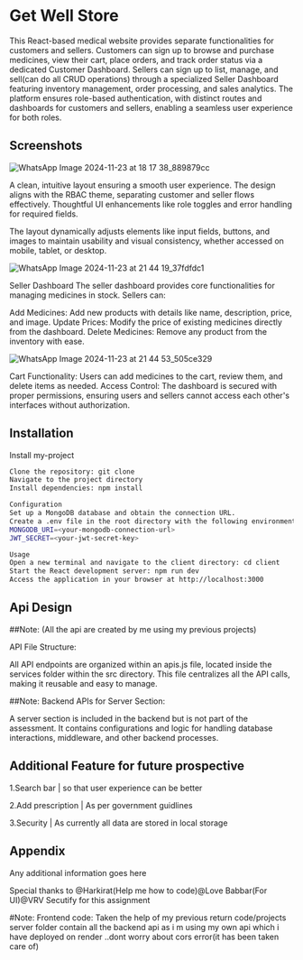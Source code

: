 
# Get Well Store

This React-based medical website provides separate functionalities for customers and sellers. Customers can sign up to browse and purchase medicines, view their cart, place orders, and track order status via a dedicated Customer Dashboard. Sellers can sign up to list, manage, and sell(can do all CRUD operations) through a specialized Seller Dashboard featuring inventory management, order processing, and sales analytics. The platform ensures role-based authentication, with distinct routes and dashboards for customers and sellers, enabling a seamless user experience for both roles.





## Screenshots

![WhatsApp Image 2024-11-23 at 18 17 38_889879cc](https://github.com/user-attachments/assets/28a8430b-a4de-44cb-a802-5ee726b9854a)

A clean, intuitive layout ensuring a smooth user experience.
The design aligns with the RBAC theme, separating customer and seller flows effectively.
Thoughtful UI enhancements like role toggles and error handling for required fields.

The layout dynamically adjusts elements like input fields, buttons, and images to maintain usability and visual consistency, whether accessed on mobile, tablet, or desktop.

![WhatsApp Image 2024-11-23 at 21 44 19_37fdfdc1](https://github.com/user-attachments/assets/d7ff167d-beba-4f78-af03-466c0e10446e)

Seller Dashboard
The seller dashboard provides core functionalities for managing medicines in stock. Sellers can:

Add Medicines: Add new products with details like name, description, price, and image.
Update Prices: Modify the price of existing medicines directly from the dashboard.
Delete Medicines: Remove any product from the inventory with ease.



![WhatsApp Image 2024-11-23 at 21 44 53_505ce329](https://github.com/user-attachments/assets/cf58bdbd-e4a0-4ade-a38a-42e08d55eea2)



Cart Functionality: Users can add medicines to the cart, review them, and delete items as needed.
Access Control: The dashboard is secured with proper permissions, ensuring users and sellers cannot access each other's interfaces without authorization.

## Installation

Install my-project 

```bash
Clone the repository: git clone 
Navigate to the project directory
Install dependencies: npm install

```
```bash
Configuration
Set up a MongoDB database and obtain the connection URL.
Create a .env file in the root directory with the following environment variables:
MONGODB_URI=<your-mongodb-connection-url>
JWT_SECRET=<your-jwt-secret-key>
```
```bash
Usage
Open a new terminal and navigate to the client directory: cd client
Start the React development server: npm run dev
Access the application in your browser at http://localhost:3000
```

## Api Design
##Note: (All the api are created by me using my previous projects)

API File Structure:

All API endpoints are organized within an apis.js file, located inside the services folder within the src directory.
This file centralizes all the API calls, making it reusable and easy to manage.

##Note:
Backend APIs for Server Section:

A server section is included in the backend but is not part of the assessment.
It contains configurations and logic for handling database interactions, middleware, and other backend processes.
## Additional Feature for future prospective

1.Search bar | so that user experience can be better

2.Add prescription | As per government guidlines

3.Security | As currently all data are stored in local storage



## Appendix

Any additional information goes here

Special thanks to @Harkirat(Help me how to code)@Love Babbar(For UI)@VRV Secutify for this assignment

#Note:
Frontend code: Taken the help of my previous return code/projects
server folder contain all the backend api as i m using my own api which i have deployed on render ..dont worry about cors error(it has been taken care of)




